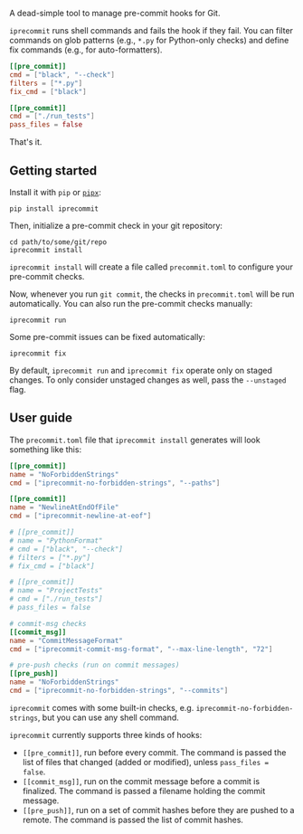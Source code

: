 A dead-simple tool to manage pre-commit hooks for Git.

`iprecommit` runs shell commands and fails the hook if they fail. You can filter commands on glob patterns (e.g., `*.py` for Python-only checks) and define fix commands (e.g., for auto-formatters).

```toml
[[pre_commit]]
cmd = ["black", "--check"]
filters = ["*.py"]
fix_cmd = ["black"]

[[pre_commit]]
cmd = ["./run_tests"]
pass_files = false
```

That's it.

## Getting started
Install it with `pip` or [`pipx`](https://github.com/pypa/pipx):

```shell
pip install iprecommit
```

Then, initialize a pre-commit check in your git repository:

```shell
cd path/to/some/git/repo
iprecommit install
```

`iprecommit install` will create a file called `precommit.toml` to configure your pre-commit checks.

Now, whenever you run `git commit`, the checks in `precommit.toml` will be run automatically. You can also run the pre-commit checks manually:

```shell
iprecommit run
```

Some pre-commit issues can be fixed automatically:

```shell
iprecommit fix
```

By default, `iprecommit run` and `iprecommit fix` operate only on staged changes. To only consider unstaged changes as well, pass the `--unstaged` flag.


## User guide
The `precommit.toml` file that `iprecommit install` generates will look something like this:

```toml
[[pre_commit]]
name = "NoForbiddenStrings"
cmd = ["iprecommit-no-forbidden-strings", "--paths"]

[[pre_commit]]
name = "NewlineAtEndOfFile"
cmd = ["iprecommit-newline-at-eof"]

# [[pre_commit]]
# name = "PythonFormat"
# cmd = ["black", "--check"]
# filters = ["*.py"]
# fix_cmd = ["black"]

# [[pre_commit]]
# name = "ProjectTests"
# cmd = ["./run_tests"]
# pass_files = false

# commit-msg checks
[[commit_msg]]
name = "CommitMessageFormat"
cmd = ["iprecommit-commit-msg-format", "--max-line-length", "72"]

# pre-push checks (run on commit messages)
[[pre_push]]
name = "NoForbiddenStrings"
cmd = ["iprecommit-no-forbidden-strings", "--commits"]
```

`iprecommit` comes with some built-in checks, e.g. `iprecommit-no-forbidden-strings`, but you can use any shell command.

`iprecommit` currently supports three kinds of hooks:

- `[[pre_commit]]`, run before every commit. The command is passed the list of files that changed (added or modified), unless `pass_files = false`.
- `[[commit_msg]]`, run on the commit message before a commit is finalized. The command is passed a filename holding the commit message.
- `[[pre_push]]`, run on a set of commit hashes before they are pushed to a remote. The command is passed the list of commit hashes.
